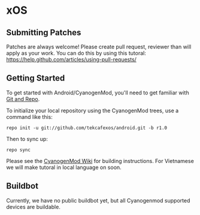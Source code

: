 xOS
===========

Submitting Patches
------------------
Patches are always welcome! Please create pull request, reviewer than will apply as your work.
You can do this by using this tutoral:
https://help.github.com/articles/using-pull-requests/


Getting Started
---------------

To get started with Android/CyanogenMod, you'll need to get
familiar with [Git and Repo](http://source.android.com/source/using-repo.html).

To initialize your local repository using the CyanogenMod trees, use a command like this:

    repo init -u git://github.com/tekcafexos/android.git -b r1.0

Then to sync up:

    repo sync

Please see the [CyanogenMod Wiki](http://wiki.cyanogenmod.org/) for building instructions.
For Vietnamese we will make tutoral in local language on soon.


Buildbot
--------

Currently, we have no public buildbot yet, but all Cyanogenmod supported devices are buildable.
